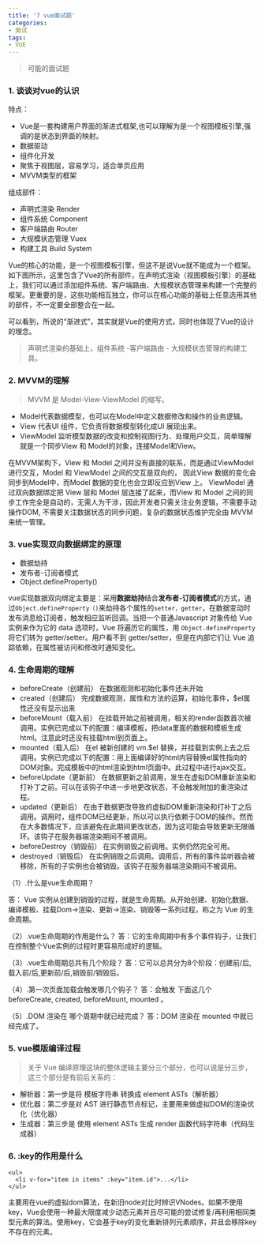 ```yaml
---
title: '7 vue面试题'
categories: 
- 面试
tags: 
- VUE
---
```

> 可能的面试题
<!-- more --> 

### 1. 谈谈对vue的认识
特点：
- Vue是一套构建用户界面的渐进式框架,也可以理解为是一个视图模板引擎,强调的是状态到界面的映射。
- 数据驱动
- 组件化开发
- 聚焦于视图层，容易学习，适合单页应用
- MVVM类型的框架

组成部件：
- 声明式渲染 Render
- 组件系统 Component
- 客户端路由 Router
- 大规模状态管理 Vuex
- 构建工具 Build System

Vue的核心的功能，是一个视图模板引擎，但这不是说Vue就不能成为一个框架。如下图所示，这里包含了Vue的所有部件，在声明式渲染（视图模板引擎）的基础上，我们可以通过添加组件系统、客户端路由、大规模状态管理来构建一个完整的框架。更重要的是，这些功能相互独立，你可以在核心功能的基础上任意选用其他的部件，不一定要全部整合在一起。

可以看到，所说的“渐进式”，其实就是Vue的使用方式，同时也体现了Vue的设计的理念。

> 声明式渲染的基础上，组件系统 -客户端路由 - 大规模状态管理的构建工具。

### 2. MVVM的理解
>MVVM 是 Model-View-ViewModel 的缩写。

- Model代表数据模型，也可以在Model中定义数据修改和操作的业务逻辑。
- View 代表UI 组件，它负责将数据模型转化成UI 展现出来。
- ViewModel 监听模型数据的改变和控制视图行为、处理用户交互，简单理解就是一个同步View 和 Model的对象，连接Model和View。

在MVVM架构下，View 和 Model 之间并没有直接的联系，而是通过ViewModel进行交互，Model 和 ViewModel 之间的交互是双向的， 因此View 数据的变化会同步到Model中，而Model 数据的变化也会立即反应到View 上。
ViewModel 通过双向数据绑定把 View 层和 Model 层连接了起来，而View 和 Model 之间的同步工作完全是自动的，无需人为干涉，因此开发者只需关注业务逻辑，不需要手动操作DOM, 不需要关注数据状态的同步问题，复杂的数据状态维护完全由 MVVM 来统一管理。

### 3. vue实现双向数据绑定的原理
- 数据劫持
- 发布者-订阅者模式
- Object.defineProperty()

vue实现数据双向绑定主要是：采用**数据劫持**结合**发布者-订阅者模式**的方式，通过`Object.defineProperty（)`来劫持各个属性的`setter，getter`，在数据变动时发布消息给订阅者，触发相应监听回调。当把一个普通Javascript 对象传给 Vue 实例来作为它的 data 选项时，Vue 将遍历它的属性，用 `Object.defineProperty` 将它们转为 getter/setter。用户看不到 getter/setter，但是在内部它们让 Vue 追踪依赖，在属性被访问和修改时通知变化。 




### 4. 生命周期的理解
- beforeCreate（创建前） 在数据观测和初始化事件还未开始
- created（创建后） 完成数据观测，属性和方法的运算，初始化事件，$el属性还没有显示出来
- beforeMount（载入前） 在挂载开始之前被调用，相关的render函数首次被调用。实例已完成以下的配置：编译模板，把data里面的数据和模板生成html。注意此时还没有挂载html到页面上。
- mounted（载入后） 在el 被新创建的 vm.$el 替换，并挂载到实例上去之后调用。实例已完成以下的配置：用上面编译好的html内容替换el属性指向的DOM对象。完成模板中的html渲染到html页面中。此过程中进行ajax交互。
- beforeUpdate（更新前） 在数据更新之前调用，发生在虚拟DOM重新渲染和打补丁之前。可以在该钩子中进一步地更改状态，不会触发附加的重渲染过程。
- updated（更新后） 在由于数据更改导致的虚拟DOM重新渲染和打补丁之后调用。调用时，组件DOM已经更新，所以可以执行依赖于DOM的操作。然而在大多数情况下，应该避免在此期间更改状态，因为这可能会导致更新无限循环。该钩子在服务器端渲染期间不被调用。
- beforeDestroy（销毁前） 在实例销毁之前调用。实例仍然完全可用。
- destroyed（销毁后） 在实例销毁之后调用。调用后，所有的事件监听器会被移除，所有的子实例也会被销毁。该钩子在服务器端渲染期间不被调用。

（1）.什么是vue生命周期？

答： Vue 实例从创建到销毁的过程，就是生命周期。从开始创建、初始化数据、编译模板、挂载Dom→渲染、更新→渲染、销毁等一系列过程，称之为 Vue 的生命周期。

（2）.vue生命周期的作用是什么？
答：它的生命周期中有多个事件钩子，让我们在控制整个Vue实例的过程时更容易形成好的逻辑。

（3）.vue生命周期总共有几个阶段？
答：它可以总共分为8个阶段：创建前/后, 载入前/后,更新前/后,销毁前/销毁后。

（4）.第一次页面加载会触发哪几个钩子？
答：会触发 下面这几个beforeCreate, created, beforeMount, mounted 。

（5）.DOM 渲染在 哪个周期中就已经完成？
答：DOM 渲染在 mounted 中就已经完成了。



### 5. vue模版编译过程
>关于 Vue 编译原理这块的整体逻辑主要分三个部分，也可以说是分三步，这三个部分是有前后关系的：
- 解析器：第一步是将 模板字符串 转换成 element ASTs（解析器）
- 优化器：第二步是对 AST 进行静态节点标记，主要用来做虚拟DOM的渲染优化（优化器）
- 生成器：第三步是 使用 element ASTs 生成 render 函数代码字符串（代码生成器）

### 6. :key的作用是什么
```
<ul>
  <li v-for="item in items" :key="item.id">...</li>
</ul>

```
主要用在vue的虚拟dom算法，在新旧node对比时辨识VNodes。如果不使用key，Vue会使用一种最大限度减少动态元素并且尽可能的尝试修复/再利用相同类型元素的算法。使用key，它会基于key的变化重新排列元素顺序，并且会移除key不存在的元素。

